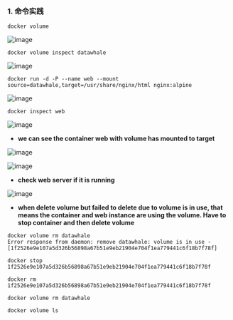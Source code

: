 ### 1. 命令实践 ###


```
docker volume
```

![image](https://user-images.githubusercontent.com/39177230/115022091-7a3b2180-9eef-11eb-8af3-f61cae327fd2.png)


```
docker volume inspect datawhale
```

![image](https://user-images.githubusercontent.com/39177230/115022237-b1a9ce00-9eef-11eb-8564-7c18c5ef0610.png)


```
docker run -d -P --name web --mount source=datawhale,target=/usr/share/nginx/html nginx:alpine
```

![image](https://user-images.githubusercontent.com/39177230/115022827-84115480-9ef0-11eb-9c5e-a7d0bf37f730.png)



```
docker inspect web
```

![image](https://user-images.githubusercontent.com/39177230/115023079-e0747400-9ef0-11eb-9e3c-5803a4d9dc0d.png)

* **we can see the container web with volume  has mounted to target**

![image](https://user-images.githubusercontent.com/39177230/115023395-511b9080-9ef1-11eb-8be4-945956a476e9.png)

![image](https://user-images.githubusercontent.com/39177230/115024128-3eee2200-9ef2-11eb-84d0-824714cd4faf.png)

* **check web server if it is running**

![image](https://user-images.githubusercontent.com/39177230/115023928-f9c9f000-9ef1-11eb-8d2a-f4228e71eda6.png)


* **when delete volume but failed to delete due to volume is in use, that means the container and web instance are using the volume. Have to stop container and then delete volume**


```
docker volume rm datawhale
Error response from daemon: remove datawhale: volume is in use - [1f2526e9e107a5d326b56898a67b51e9eb21904e704f1ea779441c6f18b7f78f]

docker stop 1f2526e9e107a5d326b56898a67b51e9eb21904e704f1ea779441c6f18b7f78f

docker rm 1f2526e9e107a5d326b56898a67b51e9eb21904e704f1ea779441c6f18b7f78f 

docker volume rm datawhale

docker volume ls
```










